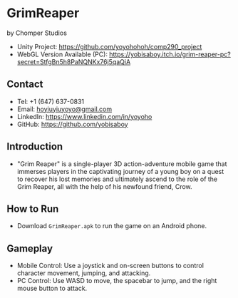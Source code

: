 # GrimReaper
by Chomper Studios
- Unity Project: https://github.com/yoyohohoh/comp290_project
- WebGL Version Available (PC): https://yobisaboy.itch.io/grim-reaper-pc?secret=StfgBn5h8PaNQNKx76j5qaQiA

## Contact
- Tel: +1 (647) 637-0831
- Email: hoyiuyiuyoyo@gmail.com
- LinkedIn: https://www.linkedin.com/in/yoyoho
- GitHub: https://github.com/yobisaboy

## Introduction
- "Grim Reaper" is a single-player 3D action-adventure mobile game that immerses players in the captivating journey of a young boy on a quest to recover his lost memories and ultimately ascend to the role of the Grim Reaper, all with the help of his newfound friend, Crow. 

## How to Run
- Download `GrimReaper.apk` to run the game on an Android phone.

## Gameplay
- Mobile Control: Use a joystick and on-screen buttons to control character movement, jumping, and attacking.
- PC Control: Use WASD to move, the spacebar to jump, and the right mouse button to attack.
